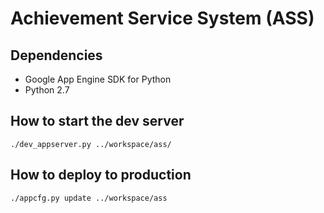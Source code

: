 Achievement Service System (ASS)
================================

Dependencies
------------
* Google App Engine SDK for Python
* Python 2.7

How to start the dev server
---------------------------
    ./dev_appserver.py ../workspace/ass/

How to deploy to production
---------------------------
    ./appcfg.py update ../workspace/ass



